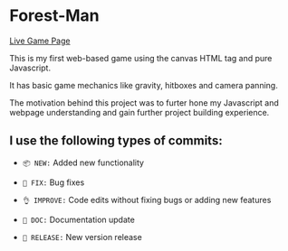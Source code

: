 # Forest-Man

[Live Game Page]()

This is my first web-based game using the canvas HTML tag and pure Javascript.

It has basic game mechanics like gravity, hitboxes and camera panning.

The motivation behind this project was to furter hone my Javascript and webpage understanding and gain further project building experience.

## I use the following types of commits:

-   `📦 NEW:` Added new functionality

-   `🐛 FIX:` Bug fixes

-   `👌 IMPROVE:` Code edits without fixing bugs or adding new features

-   `📖 DOC:` Documentation update

-   `🚀 RELEASE:` New version release
